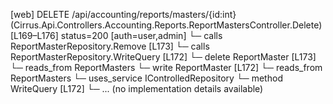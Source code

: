 [web] DELETE /api/accounting/reports/masters/{id:int}  (Cirrus.Api.Controllers.Accounting.Reports.ReportMastersController.Delete)  [L169–L176] status=200 [auth=user,admin]
  └─ calls ReportMasterRepository.Remove [L173]
  └─ calls ReportMasterRepository.WriteQuery [L172]
  └─ delete ReportMaster [L173]
    └─ reads_from ReportMasters
  └─ write ReportMaster [L172]
    └─ reads_from ReportMasters
  └─ uses_service IControlledRepository<ReportMaster>
    └─ method WriteQuery [L172]
      └─ ... (no implementation details available)

